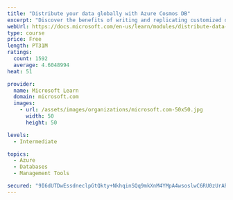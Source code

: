 ```yaml
---
title: "Distribute your data globally with Azure Cosmos DB"
excerpt: "Discover the benefits of writing and replicating customized data to regions around the world with Azure Cosmos DB global distribution."
webUrl: https://docs.microsoft.com/en-us/learn/modules/distribute-data-globally-with-cosmos-db/
type: course
price: Free
length: PT31M
ratings:
  count: 1592
  average: 4.6048994
heat: 51

provider:
  name: Microsoft Learn
  domain: microsoft.com
  images:
    - url: /assets/images/organizations/microsoft.com-50x50.jpg
      width: 50
      height: 50

levels:
  - Intermediate

topics:
  - Azure
  - Databases
  - Management Tools

secured: "9I6dUTDwEssdneclpGtQkty+NkhqinSQq9mkXnM4YMpA4wsoslwC6RU0zUrARkml9p9iaMRqv8h0OfKELUO08owXZLQLqP5SroJ6yyltDGqkUhPT+pce1QALNbg62d9kP1+Jkrl1K2A+PJl3mlY+bFyoWetpEhR3UNuucB5NEQFnBqWiyrOqtCUz0G9vXOSpnwYKLn8m21j/EwN9GBJcf8mw/zQkHvYdM6CLa2p7QkjJ3IUobnFgdm9OixfUqQ+B50+MX/kwQ7QEL5g3z/6/E0SI73K7Sw92zb88LxldLFi6CH2G5drzp6QwjfJOa7NcVhJo7Xeokh3QiieQCVa23We4yNIWxbmUrQi5LUC9O1m/QMV2P26rhAnYyiFMH+3RBrH3pXywrDEZICTqEYCDHz//dSEAn5krmv+mV9EfleU=;XSOIsVBOhYNBiDHvem9C1A=="
---
```


